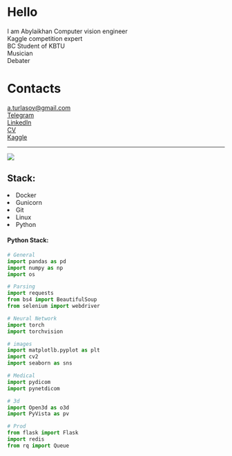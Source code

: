 # Hello
I am Abylaikhan
Computer vision engineer<br>
Kaggle competition expert<br>
BC Student of KBTU<br>
Musician<br>
Debater<br>

# Contacts
a.turlasov@gmail.com <br>
<a href="https://t.me/Aykhan_txt">Telegram</a> <br>
<a href="https://www.linkedin.com/in/abylaikhan-turlassov-2727b2196/">LinkedIn</a> <br>
<a href="https://almaty.hh.kz/resume/7257cfadff074a74fe0039ed1f3241734d7066">CV</a> <br>
<a href="https://www.kaggle.com/aykhanpy">Kaggle</a> <br>

<hr>
<a href="https://www.kaggle.com/aykhanpy" target="_blank">
<img align="center" src="https://road-to-kaggle-grandmaster.vercel.app/api/badges/aykhanpy/competition">
</a>


## Stack:
<li>Docker</li>
<li>Gunicorn</li>
<li>Git</li>
<li>Linux</li>
<li>Python</li>

#### Python Stack:


```python
# General
import pandas as pd
import numpy as np
import os

# Parsing
import requests
from bs4 import BeautifulSoup
from selenium import webdriver

# Neural Network
import torch
import torchvision

# images
import matplotlb.pyplot as plt
import cv2
import seaborn as sns

# Medical
import pydicom
import pynetdicom

# 3d
import Open3d as o3d
import PyVista as pv

# Prod
from flask import Flask
import redis
from rq import Queue
```

